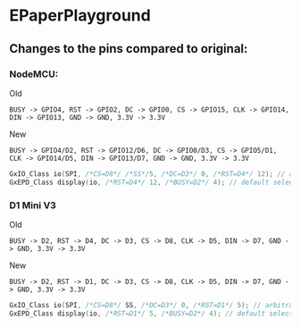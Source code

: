 # EPaperPlayground

## Changes to the pins compared to original:

### NodeMCU:

Old

`BUSY -> GPIO4, RST -> GPIO2, DC -> GPIO0, CS -> GPIO15, CLK -> GPIO14, DIN -> GPIO13, GND -> GND, 3.3V -> 3.3V`

New

`BUSY -> GPIO4/D2, RST -> GPIO12/D6, DC -> GPIO0/D3, CS -> GPIO5/D1, CLK -> GPIO14/D5, DIN -> GPIO13/D7, GND -> GND, 3.3V -> 3.3V`

```cpp
GxIO_Class io(SPI, /*CS=D8*/ /*SS*/5, /*DC=D3*/ 0, /*RST=D4*/ 12); // arbitrary selection of D3(=0), D4(=2), selected for default of GxEPD_Class
GxEPD_Class display(io, /*RST=D4*/ 12, /*BUSY=D2*/ 4); // default selection of D4(=2), D2(=4)
```

### D1 Mini V3

Old

`BUSY -> D2, RST -> D4, DC -> D3, CS -> D8, CLK -> D5, DIN -> D7, GND -> GND, 3.3V -> 3.3V`

New

`BUSY -> D2, RST -> D1, DC -> D3, CS -> D8, CLK -> D5, DIN -> D7, GND -> GND, 3.3V -> 3.3V`

```cpp
GxIO_Class io(SPI, /*CS=D8*/ SS, /*DC=D3*/ 0, /*RST=D1*/ 5); // arbitrary selection of D3(=0), D4(=2), selected for default of GxEPD_Class
GxEPD_Class display(io, /*RST=D1*/ 5, /*BUSY=D2*/ 4); // default selection of D4(=2), D2(=4)
```